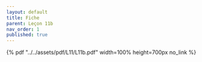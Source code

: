 ```yaml
---
layout: default
title: Fiche
parent: Leçon 11b
nav_order: 1
published: true
---
```


{% pdf "../../assets/pdf/L11/L11b.pdf" width=100% height=700px no_link %}
